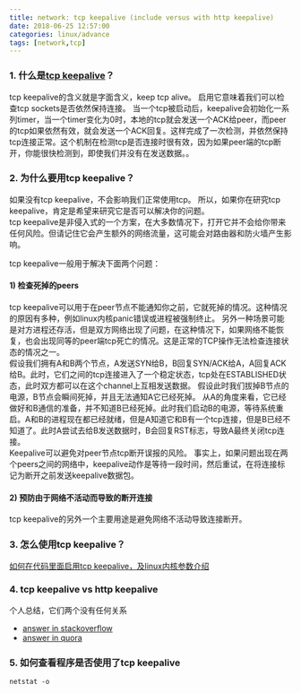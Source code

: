 ```yaml
---
title: network: tcp keepalive (include versus with http keepalive)
date: 2018-06-25 12:57:00
categories: linux/advance
tags: [network,tcp]
---
```


### 1. 什么是[tcp keepalive](http://tldp.org/HOWTO/TCP-Keepalive-HOWTO/overview.html)？
tcp keepalive的含义就是字面含义，keep tcp alive。 启用它意味着我们可以检查tcp sockets是否依然保持连接。 当一个tcp被启动后，keepalive会初始化一系列timer，当一个timer变化为0时，本地的tcp就会发送一个ACK给peer，而peer的tcp如果依然有效，就会发送一个ACK回复。这样完成了一次检测，并依然保持tcp连接正常。这个机制在检测tcp是否连接时很有效，因为如果peer端的tcp断开，你能很快检测到，即使我们并没有在发送数据。。

### 2. 为什么要用tcp keepalive？
如果没有tcp keepalive，不会影响我们正常使用tcp。 所以，如果你在研究tcp keepalive，肯定是希望来研究它是否可以解决你的问题。  
tcp keepalive是非侵入式的一个方案，在大多数情况下，打开它并不会给你带来任何风险。但请记住它会产生额外的网络流量，这可能会对路由器和防火墙产生影响。  

tcp keepalive一般用于解决下面两个问题：
#### 1) 检查死掉的peers
tcp keepalive可以用于在peer节点不能通知你之前，它就死掉的情况。这种情况的原因有多种，例如linux内核panic错误或进程被强制终止。 另外一种场景可能是对方进程还存活，但是双方网络出现了问题，在这种情况下，如果网络不能恢复，也会出现同等的peer端tcp死亡的情况。这是正常的TCP操作无法检查连接状态的情况之一。  
假设我们拥有A和B两个节点，A发送SYN给B，B回复SYN/ACK给A，A回复ACK给B。此时，它们之间的tcp连接进入了一个稳定状态，tcp处在ESTABLISHED状态，此时双方都可以在这个channel上互相发送数据。 假设此时我们拔掉B节点的电源，B节点会瞬间死掉，并且无法通知A它已经死掉。 从A的角度来看，它已经做好和B通信的准备，并不知道B已经死掉。此时我们启动B的电源，等待系统重启。A和B的进程现在都已经就绪，但是A知道它和B有一个tcp连接，但是B已经不知道了。此时A尝试去给B发送数据时，B会回复RST标志，导致A最终关闭tcp连接。  
Keepalive可以避免对peer节点tcp断开误报的风险。 事实上，如果问题出现在两个peers之间的网络中，keepalive动作是等待一段时间，然后重试，在将连接标记为断开之前发送keepalive数据包。

#### 2) 预防由于网络不活动而导致的断开连接
tcp keepalive的另外一个主要用途是避免网络不活动导致连接断开。

### 3. 怎么使用tcp keepalive？
[如何在代码里面启用tcp keepalive，及linux内核参数介绍](http://tldp.org/HOWTO/TCP-Keepalive-HOWTO/usingkeepalive.html)

### 4. tcp keepalive vs http keepalive
个人总结，它们两个没有任何关系
- [answer in stackoverflow](https://stackoverflow.com/questions/9334401/http-keep-alive-and-tcp-keep-alive)
- [answer in quora](https://www.quora.com/How-does-http-keep-alive-works-whats-the-difference-between-tcp-keep-alive-and-http-keep-alive)

### 5. 如何查看程序是否使用了tcp keepalive
`netstat -o`